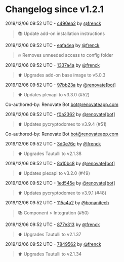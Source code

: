 # Changelog since v1.2.1

2019/12/06 09:52 UTC - [c490ea2](https://github.com/hassio-addons/addon-tautulli/commit/c490ea2333add5b68911330e61474cac5fd25813) by [@frenck](https://github.com/frenck)
> :books: Update add-on installation instructions 

2019/12/06 09:52 UTC - [eafa4ea](https://github.com/hassio-addons/addon-tautulli/commit/eafa4ea078fdd58d8fcbd4a0fff9e4fe46045103) by [@frenck](https://github.com/frenck)
> :fire: Removes unneeded access to config folder 

2019/12/06 09:52 UTC - [1337a4a](https://github.com/hassio-addons/addon-tautulli/commit/1337a4a49ccdd9464ee191284e9ed000765c5937) by [@frenck](https://github.com/frenck)
> :arrow_up: Upgrades add-on base image to v5.0.3 

2019/12/06 09:52 UTC - [97bb23a](https://github.com/hassio-addons/addon-tautulli/commit/97bb23a2d4a0a2621c4705164aedc3a0ff682bbe) by [@renovate[bot]](https://github.com/apps/renovate)
> :arrow_up: Updates plexapi to v3.3.0 (#52)



Co-authored-by: Renovate Bot <bot@renovateapp.com> 

2019/12/06 09:52 UTC - [f0a2362](https://github.com/hassio-addons/addon-tautulli/commit/f0a23623bff2a614f90ac9422019741c91e7fccd) by [@renovate[bot]](https://github.com/apps/renovate)
> :arrow_up: Updates pycryptodomex to v3.9.4 (#51)



Co-authored-by: Renovate Bot <bot@renovateapp.com> 

2019/12/06 09:52 UTC - [3d0e76c](https://github.com/hassio-addons/addon-tautulli/commit/3d0e76c917377e36867296034cbf1171481d293c) by [@frenck](https://github.com/frenck)
> :arrow_up: Upgrades Tautulli to v2.1.38 

2019/12/06 09:52 UTC - [8a10bc8](https://github.com/hassio-addons/addon-tautulli/commit/8a10bc8ee27e53107cff8422e7579a0a442a829a) by [@renovate[bot]](https://github.com/apps/renovate)
> :arrow_up: Updates plexapi to v3.2.0 (#49) 

2019/12/06 09:52 UTC - [1ed545e](https://github.com/hassio-addons/addon-tautulli/commit/1ed545eca84171ca2a8a865a08cd47c1aa81fe80) by [@renovate[bot]](https://github.com/apps/renovate)
> :arrow_up: Updates pycryptodomex to v3.9.1 (#48) 

2019/12/06 09:52 UTC - [115a4a2](https://github.com/hassio-addons/addon-tautulli/commit/115a4a215a7c801f58e47f9ec44fdb68f027a147) by [@bonanitech](https://github.com/bonanitech)
> :books: Component > Integration (#50) 

2019/12/06 09:52 UTC - [877e313](https://github.com/hassio-addons/addon-tautulli/commit/877e3135886012d9de6b485c062eb05ee9d7e918) by [@frenck](https://github.com/frenck)
> :arrow_up: Upgrades Tautulli to v2.1.37 

2019/12/06 09:52 UTC - [7849562](https://github.com/hassio-addons/addon-tautulli/commit/78495627a238e29091baf3020b00180a8946bf3a) by [@frenck](https://github.com/frenck)
> :arrow_up: Upgrades Tautulli to v2.1.34 

